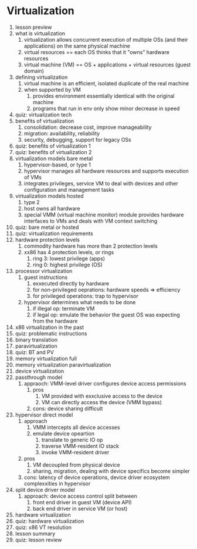 # Virtualization

1. lesson preview
2. what is virtualization
    1. virtualization allows concurrent execution of multiple OSs (and their applications) on the same physical machine
    2. virtual resources == each OS thinks that it "owns" hardware resources
    3. virtual machine (VM) == OS + applications + virtual resources (guest domain)
3. defining virtualization
    1. virtual machine is an efficient, isolated duplicate of the real machine
    2. when supported by VM
        1. provides environment essentially identical with the original machine
        2. programs that run in env only show minor decrease in speed
4. quiz: virtualization tech
5. benefits of virtualization
    1. consolidation: decrease cost, improve manageability
    2. migration: availability, reliability
    3. security, debugging, support for legacy OSs
6. quiz: benefits of virtualization 1
7. quiz: benefits of virtualization 2
8. virtualization models bare metal
    1. hypervisor-based, or type 1
    2. hypervisor manages all hardware resources and supports execution of VMs
    3. integrates privileges, service VM to deal with devices and other configuration and management tasks
9. virtualization models hosted
    1. type 2
    2. host owns all hardware
    3. special VMM (virtual machine monitor) module provides hardware interfaces to VMs and deals with VM context switching
10. quiz: bare metal or hosted
11. quiz: virtualization requirements
12. hardware protection levels
    1. commodity hardware has more than 2 protection levels
    2. xx86 has 4 protection levels, or rings
        1. ring 3: lowest privilege (apps)
        2. ring 0: highest privilege (OS)
13. processor virtualization
    1. guest instructions
        1. exxecuted directly by hardware
        2. for non-privileged oeprations: hardware speeds => efficiency
        3. for privileged operations: trap to hypervisor
    1. hypervisor determines what needs to be done
        1. if illegal op: terminate VM
        2. if legal op: emulate the behavior the guest OS was expecting from the hardware
14. x86 virtualization in the past
15. quiz: problematic instructions
16. binary translation
17. paravirtualization
18. quiz: BT and PV
19. memory virtualization full
20. memory virtualization paravirtualization
21. device virtualization
22. passthrough model
    1. appraoch: VMM-level driver configures device access permissions
        1. pros
            1. VM provided with exxclusive access to the device
            2. VM can directly access the device (VMM bypass)
        2. cons: device sharing difficult
23. hypervisor direct model
    1. approach
        1. VMM intercepts all device accesses
        2. emulate device opeartion
            1. translate to generic IO op
            2. traverse VMM-resident IO stack
            3. invoke VMM-resident driver
    1. pros
        1. VM decoupled from physical device
        2. sharing, migration, dealing with device specifics become simpler
    1. cons: latency of device operations, device driver ecosystem complexxities in hypervisor
24. split device driver model
    1. approach: device access control split between
        1. front end driver in guest VM (device API)
        2. back end driver in service VM (or host)
25. hardware virtualization
26. quiz: hardware virtualization
27. quiz: x86 VT resolution
28. lesson summary
29. quiz: lesson review
